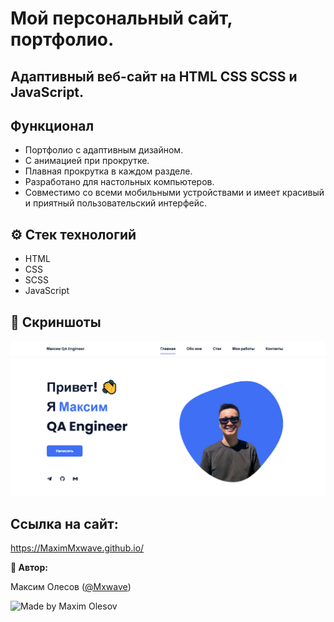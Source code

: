 # Мой персональный сайт, портфолио.
## Адаптивный веб-сайт на HTML CSS SCSS и JavaScript.

## Функционал
- Портфолио с адаптивным дизайном.
- С анимацией при прокрутке.
- Плавная прокрутка в каждом разделе.
- Разработано для настольных компьютеров.
- Совместимо со всеми мобильными устройствами и имеет красивый и приятный пользовательский интерфейс.

## ⚙️ Стек технологий
- HTML
- CSS
- SCSS
- JavaScript

## 📸 Скриншоты

![preview img](/preview.png)

## Ссылка на сайт:
https://MaximMxwave.github.io/

**👤 Автор:**

Максим Олесов ([@Mxwave](https://t.me/Mxwave))

<p align="left">
  <img src="https://img.shields.io/badge/Made%20by-Maxim%20Olesov-blue?style=for-the-badge&logo=github" alt="Made by Maxim Olesov" />
</p>


